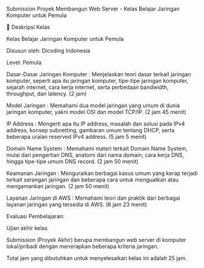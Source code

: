 Submission Proyek Membangun Web Server - Kelas Belajar Jaringan Komputer untuk Pemula


🚀 Deskripsi Kelas

Kelas Belajar Jaringan Komputer untuk Pemula

Disusun oleh: Dicoding Indonesia

Level: Pemula


Dasar-Dasar Jaringan Komputer : Menjelaskan teori dasar terkait jaringan komputer, seperti apa itu jaringan komputer, tipe-tipe jaringan komputer, sejarah internet, cara kerja internet, serta perbedaan bandwidth, throughput, dan latency. (2 jam)

Model Jaringan : Memahami dua model jaringan yang umum di dunia jaringan komputer, yakni model OSI dan model TCP/IP. (2 jam 45 menit)

IP Address : Mengerti apa itu IP address, masalah dan solusi pada IPv4 address, konsep subnetting, gambaran umum tentang DHCP, serta beberapa uraian reserved IPv4 address. (5 jam 5 menit)

Domain Name System : Memahami materi terkait Domain Name System, mulai dari pengertian DNS, anatomi dari nama domain, cara kerja DNS, hingga tipe-tipe umum DNS record. (2 jam 50 menit)

Keamanan Jaringan : Menguraikan berbagai kasus umum yang kerap terjadi terkait serangan jaringan dan beberapa cara untuk menguatkan atau mengamankan jaringan. (2 jam 50 menit)

Layanan Jaringan di AWS : Memahami teori dan praktik dari berbagai layanan jaringan yang tersedia di AWS. (6 jam 23 menit)

Evaluasi Pembelajaran:

Ujian akhir kelas

Submission (Proyek Akhir) berupa membangun web server di komputer lokal/pribadi dengan menerapkan beberapa kriteria jaringan.

Total jam yang dibutuhkan untuk menyelesaikan kelas ini adalah 25 jam.

